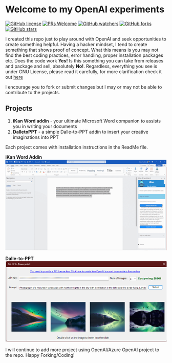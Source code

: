 # Welcome to my OpenAI experiments

[![GitHub license](https://img.shields.io/github/license/clatonhendricks/OpenAI.svg)](https://github.com/clatonhendricks/OpenAI/blob/main/LICENSE)
[![PRs Welcome](https://img.shields.io/badge/PRs-welcome-brightgreen.svg?style=flat-square)](http://makeapullrequest.com)
[![GitHub watchers](https://img.shields.io/github/watchers/clatonhendricks/OpenAI.svg?style=social&label=Watch)](https://GitHub.com/clatonhendricks/OpenAI/watchers/)
[![GitHub forks](https://img.shields.io/github/forks/clatonhendricks/OpenAI.svg?style=social&label=Fork)](https://GitHub.com/clatonhendricks/OpenAI/network/)
[![GitHub stars](https://img.shields.io/github/stars/clatonhendricks/OpenAI.svg?style=social&label=Star)](https://GitHub.com/clatonhendricks/OpenAI/stargazers/)

I created this repo just to play around with OpenAI and seek opportunities to create something helpful. Having a hacker mindset, I tend to create something that shows proof of concept. What this means is you may not find the best coding practices, error handling, proper installation packages etc. Does the code work **Yes!** Is this something you can take from releases and package and sell, absolutely **No!**. 
Regardless, everything you see is under GNU License, please read it carefully, for more clarification check it out [here](https://choosealicense.com/licenses/gpl-3.0/#)

I encourage you to fork or submit changes but I may or may not be able to contribute to the projects. 

## Projects

1. **iKan Word addin** - your ultimate Microsoft Word companion to assists you in writing your documents 
2. **DalletoPPT** - a simple Dalle-to-PPT addin to insert your creative imaginations into PPT

Each project comes with installation instructions in the ReadMe file. 

**iKan Word Addin**
![iKan Image ](/git-images/iKan.gif)

**Dalle-to-PPT**
![DalletoPPT](/DALLetoPPTAddin/images/Dalle2PPT.png)

I will continue to add more project using OpenAI/Azure OpenAI project to the repo. 
Happy Forking/Coding! 
